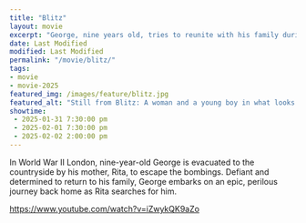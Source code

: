 ```yaml
---
title: "Blitz"
layout: movie
excerpt: "George, nine years old, tries to reunite with his family during the London Blitz."
date: Last Modified
modified: Last Modified
permalink: "/movie/blitz/"
tags: 
- movie
- movie-2025
featured_img: /images/feature/blitz.jpg
featured_alt: "Still from Blitz: A woman and a young boy in what looks like the London Underground."
showtime: 
 - 2025-01-31 7:30:00 pm
 - 2025-02-01 7:30:00 pm
 - 2025-02-02 2:00:00 pm
---
```


In World War II London, nine-year-old George is evacuated to the countryside by his mother, Rita, to escape the bombings. Defiant and determined to return to his family, George embarks on an epic, perilous journey back home as Rita searches for him.

https://www.youtube.com/watch?v=iZwykQK9aZo
